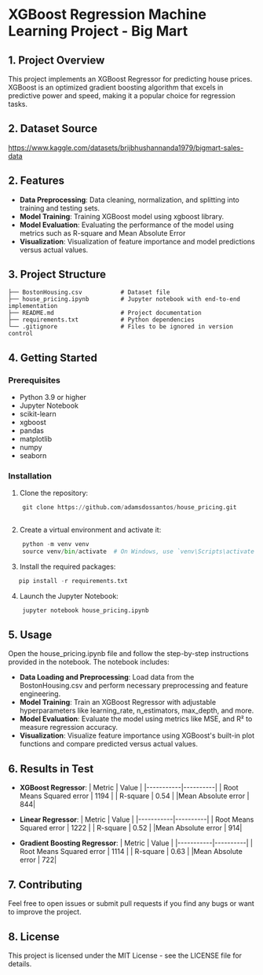 # XGBoost Regression Machine Learning Project - Big Mart 

## 1. Project Overview

This project implements an XGBoost Regressor for predicting house prices. XGBoost is an optimized gradient boosting algorithm that excels in predictive power and speed, making it a popular choice for regression tasks.

## 2. Dataset Source

https://www.kaggle.com/datasets/brijbhushannanda1979/bigmart-sales-data


## 2. Features
- **Data Preprocessing**: Data cleaning, normalization, and splitting into training and testing sets.
- **Model Training**: Training XGBoost model using xgboost library.
- **Model Evaluation**: Evaluating the performance of the model using metrics such as R-square and Mean Absolute Error
- **Visualization**: Visualization of feature importance and model predictions versus actual values.


## 3. Project Structure
    ├── BostonHousing.csv           # Dataset file 
    ├── house_pricing.ipynb         # Jupyter notebook with end-to-end implementation
    ├── README.md                   # Project documentation
    ├── requirements.txt            # Python dependencies
    └── .gitignore                  # Files to be ignored in version control

## 4. Getting Started

### Prerequisites
- Python 3.9 or higher
- Jupyter Notebook
- scikit-learn
- xgboost
- pandas
- matplotlib
- numpy
- seaborn

### Installation
1. Clone the repository:

```python
    git clone https://github.com/adamsdossantos/house_pricing.git
    
```
2. Create a virtual environment and activate it:
```python
    python -m venv venv
    source venv/bin/activate  # On Windows, use `venv\Scripts\activate`
```

3. Install the required packages:
```python
   pip install -r requirements.txt
```

4. Launch the Jupyter Notebook:
```python
    jupyter notebook house_pricing.ipynb
```
## 5. Usage

Open the house_pricing.ipynb file and follow the step-by-step instructions provided in the notebook. The notebook includes:

- **Data Loading and Preprocessing**: Load data from the BostonHousing.csv and perform necessary preprocessing and feature engineering.
- **Model Training**: Train an XGBoost Regressor with adjustable hyperparameters like learning_rate, n_estimators, max_depth, and more.
- **Model Evaluation**: Evaluate the model using metrics like MSE, and R² to measure regression accuracy.
- **Visualization**: Visualize feature importance using XGBoost's built-in plot functions and compare predicted versus actual values.

## 6. Results in Test

- **XGBoost Regressor**:
    | Metric    |  Value   |
    |-----------|----------|
    | Root Means Squared error  |  1194   |
    | R-square |  0.54   |
    |Mean Absolute error | 844|

 - **Linear Regressor**:
    | Metric    |  Value   |
    |-----------|----------|
    | Root Means Squared error  |  1222   |
    | R-square |  0.52   |
    |Mean Absolute error | 914|

 - **Gradient Boosting Regressor**:
    | Metric    |  Value   |
    |-----------|----------|
    | Root Means Squared error  |  1114   |
    | R-square |  0.63   |
    |Mean Absolute error | 722|


## 7. Contributing

Feel free to open issues or submit pull requests if you find any bugs or want to improve the project.

## 8. License

This project is licensed under the MIT License - see the LICENSE file for details.







